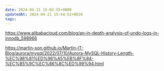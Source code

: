 ```yaml
---
date: 2024-04-21 15:02:55+0000
updatedAt: 2024-04-21 15:44:52+8010
tags: 
---
```

https://www.alibabacloud.com/blog/an-in-depth-analysis-of-undo-logs-in-innodb_598966

https://martin-son.github.io/Martin-IT-Blog/aurora/mysql/2022/07/10/Aurora-MySQL-History-Length-%EC%98%81%ED%96%A5%EB%8F%84-%EC%B5%9C%EC%86%8C%ED%99%94.html